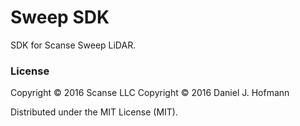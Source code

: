 # Sweep SDK

SDK for Scanse Sweep LiDAR.

### License

Copyright © 2016 Scanse LLC
Copyright © 2016 Daniel J. Hofmann

Distributed under the MIT License (MIT).
